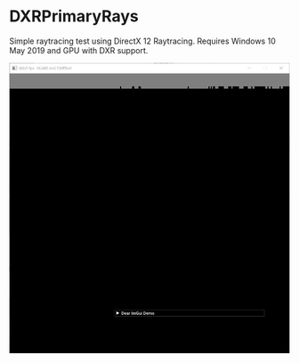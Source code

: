 # DXRPrimaryRays
Simple raytracing test using DirectX 12 Raytracing. Requires Windows 10 May 2019 and GPU with DXR support.

![image](/DXRPrimaryRays.gif)
